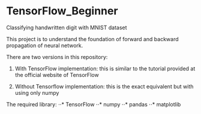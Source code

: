 # TensorFlow_Beginner
Classifying handwritten digit with MNIST dataset

This project is to understand the foundation of forward and backward propagation of neural network.

There are two versions in this repository:

1. With TensorFlow implementation: 
this is similar to the tutorial provided at the official website of TensorFlow

2. Without Tensorflow implementation: 
this is the exact equivalent but with using only numpy

The required library:
⋅⋅* TensorFlow
⋅⋅* numpy
⋅⋅* pandas
⋅⋅* matplotlib
